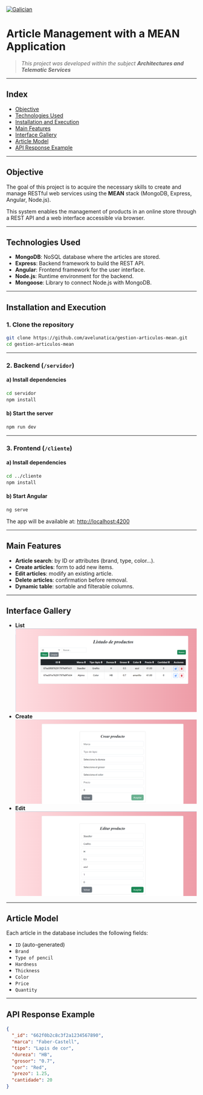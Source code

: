 [![Galician](https://raw.githubusercontent.com/stevenrskelton/flag-icon/master/png/16/es/galicia.png "Galego")](readme.md)

# Article Management with a MEAN Application

> *This project was developed within the subject **Architectures and Telematic Services***

---

## Index

- [Objective](#-objective)
- [Technologies Used](#-technologies-used)
- [Installation and Execution](#-installation-and-execution)
- [Main Features](#-main-features)
- [Interface Gallery](#-interface-gallery)
- [Article Model](#-article-model)
- [API Response Example](#-api-response-example)

---

## Objective

The goal of this project is to acquire the necessary skills to create and manage RESTful web services using the **MEAN** stack (MongoDB, Express, Angular, Node.js).

This system enables the management of products in an online store through a REST API and a web interface accessible via browser.

---

## Technologies Used

- **MongoDB**: NoSQL database where the articles are stored.
- **Express**: Backend framework to build the REST API.
- **Angular**: Frontend framework for the user interface.
- **Node.js**: Runtime environment for the backend.
- **Mongoose**: Library to connect Node.js with MongoDB.

---

## Installation and Execution

### 1. Clone the repository

```bash
git clone https://github.com/avelunatica/gestion-articulos-mean.git
cd gestion-articulos-mean
```

---

### 2. Backend (`/servidor`)

#### a) Install dependencies

```bash
cd servidor
npm install
```

#### b) Start the server

```bash
npm run dev
```

---

### 3. Frontend (`/cliente`)

#### a) Install dependencies

```bash
cd ../cliente
npm install
```

#### b) Start Angular

```bash
ng serve
```

The app will be available at: [http://localhost:4200](http://localhost:4200)

---

## Main Features

- **Article search**: by ID or attributes (brand, type, color...).
- **Create articles**: form to add new items.
- **Edit articles**: modify an existing article.
- **Delete articles**: confirmation before removal.
- **Dynamic table**: sortable and filterable columns.

---

## Interface Gallery

- **List**
![](Listado.png)
- **Create**
![](crear_producto.png)
- **Edit**
![](editar_producto.png)

---

## Article Model

Each article in the database includes the following fields:

- `ID` (auto-generated)
- `Brand`
- `Type of pencil`
- `Hardness`
- `Thickness`
- `Color`
- `Price`
- `Quantity`

---

## API Response Example

```json
{
  "_id": "662f0b2c8c3f2a1234567890",
  "marca": "Faber-Castell",
  "tipo": "Lapis de cor",
  "dureza": "HB",
  "grosor": "0.7",
  "cor": "Red",
  "prezo": 1.25,
  "cantidade": 20
}
```

